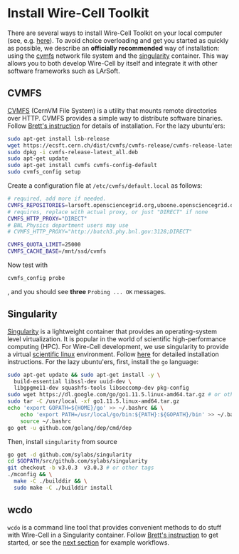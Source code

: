 # Install Wire-Cell Toolkit

<!---
[[toc]]
--->

There are several ways to install Wire-Cell Toolkit on your local computer (see, e.g. [here](https://wirecell.github.io/manual.html#outline-container-orga7919bf)). To avoid choice overloading and get you started as quickly as possible, we describe an **officially recommended** way of installation: using the [cvmfs](https://cernvm.cern.ch/) network file system and the [singularity](https://singularity.lbl.gov/) container. This way allows you to both develop Wire-Cell by itself and integrate it with other software frameworks such as LArSoft.

## CVMFS
[CVMFS](https://cernvm.cern.ch/) (CernVM File System) is a utility that mounts remote directories over HTTP. CVMFS provides a simple way to distribute software binaries. Follow [Brett's instruction](https://github.com/WireCell/wire-cell-singularity/blob/master/cvmfs.org) for details of installation. For the lazy ubuntu'ers:

```bash
sudo apt-get install lsb-release
wget https://ecsft.cern.ch/dist/cvmfs/cvmfs-release/cvmfs-release-latest_all.deb
sudo dpkg -i cvmfs-release-latest_all.deb
sudo apt-get update
sudo apt-get install cvmfs cvmfs-config-default
sudo cvmfs_config setup
```

Create a configuration file at `/etc/cvmfs/default.local` as follows:
```bash
# required, add more if needed.
CVMFS_REPOSITORIES=larsoft.opensciencegrid.org,uboone.opensciencegrid.org,dune.opensciencegrid.org
# requires, replace with actual proxy, or just "DIRECT" if none
CVMFS_HTTP_PROXY="DIRECT"
# BNL Physics department users may use
# CVMFS_HTTP_PROXY="http://batch3.phy.bnl.gov:3128;DIRECT"

CVMFS_QUOTA_LIMIT=25000
CVMFS_CACHE_BASE=/mnt/ssd/cvmfs
```

Now test with
```bash
cvmfs_config probe
```
, and you should see **three** `Probing ... OK` messages.

## Singularity

[Singularity](https://singularity.lbl.gov/) is a lightweight container that provides an operating-system level virtualization. It is popular in the world of scientific high-performance computing (HPC). For Wire-Cell development, we use singularity to provide a virtual [scientific linux](https://www.scientificlinux.org/) environment. Follow [here](https://sylabs.io/guides/3.0/user-guide/installation.html) for detailed installation instructions. For the lazy ubuntu'ers, first, install the `go` language:
```bash
sudo apt-get update && sudo apt-get install -y \
  build-essential libssl-dev uuid-dev \
  libgpgme11-dev squashfs-tools libseccomp-dev pkg-config
sudo wget https://dl.google.com/go/go1.11.5.linux-amd64.tar.gz # or other versions
sudo tar -C /usr/local -xf go1.11.5.linux-amd64.tar.gz
echo 'export GOPATH=${HOME}/go' >> ~/.bashrc && \
    echo 'export PATH=/usr/local/go/bin:${PATH}:${GOPATH}/bin' >> ~/.bashrc && \
    source ~/.bashrc
go get -u github.com/golang/dep/cmd/dep
```
Then, install `singularity` from source
```bash
go get -d github.com/sylabs/singularity
cd $GOPATH/src/github.com/sylabs/singularity
git checkout -b v3.0.3  v3.0.3 # or other tags
./mconfig && \
  make -C ./builddir && \
  sudo make -C ./builddir install
```

## wcdo
`wcdo` is a command line tool that provides convenient methods to do stuff with Wire-Cell in a Singularity container. Follow [Brett's instruction](https://github.com/WireCell/wire-cell-singularity/blob/master/wcdo.org) to get started, or see the [next section](workflow) for example workflows.

<!-- ::: tip
**TIP**: I usually create a symlink at `/usr/local/bin/wcdo` to point to the [wcdo.sh](https://raw.githubusercontent.com/WireCell/wire-cell-singularity/master/wcdo.sh) file in the cloned [wire-cell-singularity](https://github.com/WireCell/wire-cell-singularity) repository.
::: -->

<!--
::: tip TIP
This is a tip
:::

::: warning WARNING
This is a warning
:::

::: danger STOP
This is a dangerous, don't do it
:::

-->
